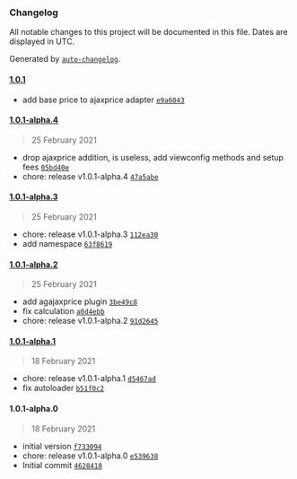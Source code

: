### Changelog

All notable changes to this project will be documented in this file. Dates are displayed in UTC.

Generated by [`auto-changelog`](https://github.com/CookPete/auto-changelog).

#### [1.0.1](1.0.1-alpha.4/1.0.1)

- add base price to ajaxprice adapter [`e9a6043`](e9a6043a001e567434547c00c6b869d5bb6a0fbc)

#### [1.0.1-alpha.4](1.0.1-alpha.3/1.0.1-alpha.4)

> 25 February 2021

- drop ajaxprice addition, is useless, add viewconfig methods and setup fees [`05bd40e`](05bd40e03a36f44b66becc60ba3f483c16810d3f)
- chore: release v1.0.1-alpha.4 [`47a5abe`](47a5abe6c98b39a072ba1d4c0c7823ea1f2fe2e7)

#### [1.0.1-alpha.3](1.0.1-alpha.2/1.0.1-alpha.3)

> 25 February 2021

- chore: release v1.0.1-alpha.3 [`112ea30`](112ea308796abddb74d2241fc803c98b1426ba47)
- add namespace [`63f8619`](63f8619321ff51e276d855d3412c22f167739a57)

#### [1.0.1-alpha.2](1.0.1-alpha.1/1.0.1-alpha.2)

> 25 February 2021

- add agajaxprice plugin [`3be49c8`](3be49c8484c5bbc9da8402e28f62ab074b5838ad)
- fix calculation [`a0d4ebb`](a0d4ebb3dc5f4a26a2e6d92fec961dca03e16e24)
- chore: release v1.0.1-alpha.2 [`91d2645`](91d264579961d86ac08138aa8787d2d131f2f3e0)

#### [1.0.1-alpha.1](1.0.1-alpha.0/1.0.1-alpha.1)

> 18 February 2021

- chore: release v1.0.1-alpha.1 [`d5467ad`](d5467adff6c9370065d275829c2589beb2612ae1)
- fix autoloader [`b51f0c2`](b51f0c22b592664e4c5d86ba045282fdb95fc99d)

#### 1.0.1-alpha.0

> 18 February 2021

- initial version [`f733094`](f733094ccd12c39872a29094e33450410009d19c)
- chore: release v1.0.1-alpha.0 [`e539638`](e5396383379060db6e4d11c860bc5c0dd7e1cc34)
- Initial commit [`4628410`](46284102fda2ba8d42b5d68fbe05220d08b59c05)
